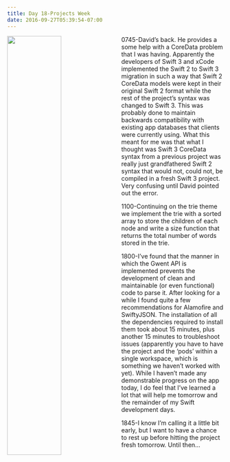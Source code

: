 ```yaml
---
title: Day 18-Projects Week
date: 2016-09-27T05:39:54-07:00
---
```

<img style="float: left; margin:0 1em 1em 0; width: 50%" src="/img/blog/day18.jpg"/> 

0745-David’s back.  He provides a some help with a CoreData problem that I was having.  Apparently the developers of Swift 3 and xCode implemented the Swift 2 to Swift 3 migration in such a way that Swift 2 CoreData models were kept in their original Swift 2 format while the rest of the project’s syntax was changed to Swift 3. This was probably done to maintain backwards compatibility with existing app databases that clients were currently using.  What this meant for me was that what I thought was Swift 3 CoreData syntax from a previous project was really just grandfathered Swift 2 syntax that would not, could not, be compiled in a fresh Swift 3 project.  Very confusing until David pointed out the error.  

1100-Continuing on the trie theme we implement the trie with a sorted array to store the children of each node and write a size function that returns the total number of words stored in the trie.

1800-I’ve found that the manner in which the Gwent API is implemented prevents the development of clean and maintainable (or even functional) code to parse it.  After looking for a while I found quite a few recommendations for Alamofire and SwiftyJSON.  The installation of all the dependencies required to install them took about 15 minutes, plus another 15 minutes to troubleshoot issues (apparently you have to have the project and the ‘pods’ within a single workspace, which is something we haven’t worked with yet).  While I haven’t made any demonstrable progress on the app today, I do feel that I’ve learned a lot that will help me tomorrow and the remainder of my Swift development days.

1845-I know I’m calling it a little bit early, but I want to have a chance to rest up before hitting the project fresh tomorrow. Until then…
